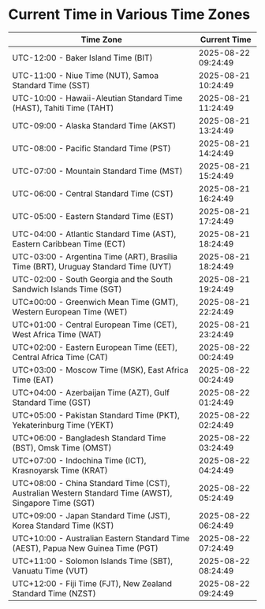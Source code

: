 # Current Time in Various Time Zones

| Time Zone | Current Time |
|-----------|--------------|
| UTC-12:00 - Baker Island Time (BIT) | 2025-08-22 09:24:49 |
| UTC-11:00 - Niue Time (NUT), Samoa Standard Time (SST) | 2025-08-21 10:24:49 |
| UTC-10:00 - Hawaii-Aleutian Standard Time (HAST), Tahiti Time (TAHT) | 2025-08-21 11:24:49 |
| UTC-09:00 - Alaska Standard Time (AKST) | 2025-08-21 13:24:49 |
| UTC-08:00 - Pacific Standard Time (PST) | 2025-08-21 14:24:49 |
| UTC-07:00 - Mountain Standard Time (MST) | 2025-08-21 15:24:49 |
| UTC-06:00 - Central Standard Time (CST) | 2025-08-21 16:24:49 |
| UTC-05:00 - Eastern Standard Time (EST) | 2025-08-21 17:24:49 |
| UTC-04:00 - Atlantic Standard Time (AST), Eastern Caribbean Time (ECT) | 2025-08-21 18:24:49 |
| UTC-03:00 - Argentina Time (ART), Brasília Time (BRT), Uruguay Standard Time (UYT) | 2025-08-21 18:24:49 |
| UTC-02:00 - South Georgia and the South Sandwich Islands Time (SGT) | 2025-08-21 19:24:49 |
| UTC±00:00 - Greenwich Mean Time (GMT), Western European Time (WET) | 2025-08-21 22:24:49 |
| UTC+01:00 - Central European Time (CET), West Africa Time (WAT) | 2025-08-21 23:24:49 |
| UTC+02:00 - Eastern European Time (EET), Central Africa Time (CAT) | 2025-08-22 00:24:49 |
| UTC+03:00 - Moscow Time (MSK), East Africa Time (EAT) | 2025-08-22 00:24:49 |
| UTC+04:00 - Azerbaijan Time (AZT), Gulf Standard Time (GST) | 2025-08-22 01:24:49 |
| UTC+05:00 - Pakistan Standard Time (PKT), Yekaterinburg Time (YEKT) | 2025-08-22 02:24:49 |
| UTC+06:00 - Bangladesh Standard Time (BST), Omsk Time (OMST) | 2025-08-22 03:24:49 |
| UTC+07:00 - Indochina Time (ICT), Krasnoyarsk Time (KRAT) | 2025-08-22 04:24:49 |
| UTC+08:00 - China Standard Time (CST), Australian Western Standard Time (AWST), Singapore Time (SGT) | 2025-08-22 05:24:49 |
| UTC+09:00 - Japan Standard Time (JST), Korea Standard Time (KST) | 2025-08-22 06:24:49 |
| UTC+10:00 - Australian Eastern Standard Time (AEST), Papua New Guinea Time (PGT) | 2025-08-22 07:24:49 |
| UTC+11:00 - Solomon Islands Time (SBT), Vanuatu Time (VUT) | 2025-08-22 08:24:49 |
| UTC+12:00 - Fiji Time (FJT), New Zealand Standard Time (NZST) | 2025-08-22 09:24:49 |
